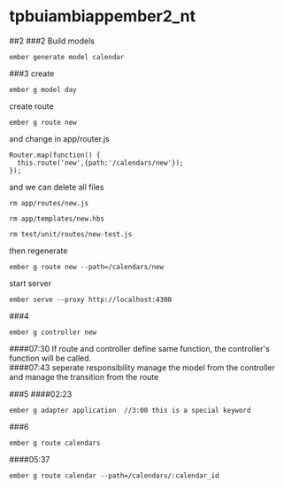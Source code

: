 # tpbuiambiappember2_nt
##2
###2 Build models
```
ember generate model calendar
```
###3
create
```
ember g model day
```
create route
```
ember g route new
```
and change in app/router.js
```
Router.map(function() {
  this.route('new',{path:'/calendars/new'});
});
```
and we can delete all files 
```
rm app/routes/new.js

rm app/templates/new.hbs

rm test/unit/routes/new-test.js
```
then regenerate
```
ember g route new --path=/calendars/new
```

start server
```
ember serve --proxy http://localhost:4300
```
###4
```
ember g controller new
```
####07:30
If route and controller define same function, the controller's function will be called.  
####07:43 seperate responsibility
manage the model from the controller and manage the transition from the route


###5 
####02:23
```
ember g adapter application  //3:00 this is a special keyword
```

###6
```
ember g route calendars
```
####05:37
```
ember g route calendar --path=/calendars/:calendar_id
```


